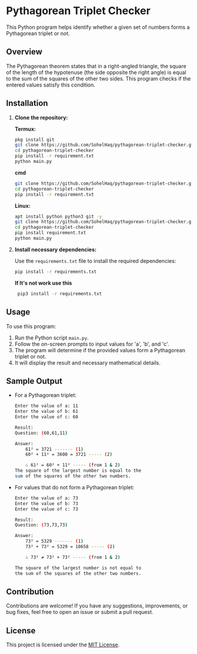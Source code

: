 # Pythagorean Triplet Checker

This Python program helps identify whether a given set of numbers forms a Pythagorean triplet or not.

## Overview

The Pythagorean theorem states that in a right-angled triangle, the square of the length of the hypotenuse (the side opposite the right angle) is equal to the sum of the squares of the other two sides. This program checks if the entered values satisfy this condition.

## Installation

1. **Clone the repository:**
   
   **Termux:**
   ```bash
   pkg install git
   git clone https://github.com/SohelHaq/pythagorean-triplet-checker.git
   cd pythagorean-triplet-checker
   pip install -r requirement.txt
   python main.py
   ```
   **cmd**
    ```bash
    git clone https://github.com/SohelHaq/pythagorean-triplet-checker.git
    cd pythagorean-triplet-checker
    pip install -r requirement.txt
    ```
    **Linux:**
   ```bash
   apt install python python3 git -y
   git clone https://github.com/SohelHaq/pythagorean-triplet-checker.git
   cd pythagorean-triplet-checker
   pip install requirement.txt
   python main.py
   ```

3. **Install necessary dependencies:**

    Use the `requirements.txt` file to install the required dependencies:

    ```bash
    pip install -r requirements.txt
    ```
    **If It's not work use this**
   ```bash
    pip3 install -r requirements.txt
    ```
## Usage

To use this program:
1. Run the Python script `main.py`.
2. Follow the on-screen prompts to input values for 'a', 'b', and 'c'.
3. The program will determine if the provided values form a Pythagorean triplet or not.
4. It will display the result and necessary mathematical details.

## Sample Output

- For a Pythagorean triplet:
    ```bash
    Enter the value of a: 11
    Enter the value of b: 61
    Enter the value of c: 60

    Result:
	Question: (60,61,11)
	
	Answer:
		61² = 3721 ------- (1)
		60² + 11² = 3600 = 3721 ----- (2)
	
		∴ 61² = 60² + 11² ----- (from 1 & 2)
	The square of the largest number is equal to the 
	sum of the squares of the other two numbers.


    ```
- For values that do not form a Pythagorean triplet:
    ```bash
    Enter the value of a: 73
    Enter the value of b: 73
    Enter the value of c: 73

    Result:
	Question: (73,73,73)
	
	Answer:
		73² = 5329 ------- (1)
		73² + 73² = 5329 = 10658 ----- (2)
	
		∴ 73² ≠ 73² + 73² ----- (from 1 & 2)
	
	The square of the largest number is not equal to
	the sum of the squares of the other two numbers.
    ```

## Contribution

Contributions are welcome! If you have any suggestions, improvements, or bug fixes, feel free to open an issue or submit a pull request.

## License

This project is licensed under the [MIT License](LICENSE).
